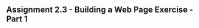 <!DOCTYPE html>
<html lang="en">
<head>
<title>Andres Cazares</title>
</head>
    
<body>

<h2>Assignment 2.3 - Building a Web Page Exercise - Part 1</h2>
</body>

</html>
